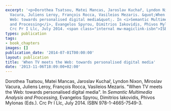```yaml
---
excerpt: '<p>Dorothea Tsatsou, Matei Mancas, Jaroslav Kuchař, Lyndon Nixon, Miroslav
  Vacura, Juliens Leroy, François Rocca, Vasileios Mezaris. &quot;When TV meets the
  Web: towards personalised digital media&quot;. In <i>Semantic Multimedia Analysis
  and Processing</i>, Evangelos Spyrou, Dimitrios Iakovidis, Phivos Mylonas (Eds.).
  Crc Pr I Llc, July 2014. <span class="internal mw-magiclink-isbn">ISBN 978-1-4665-7549-3</span>.</p>'
types: publication
tags:
- book_chapters
images: []
publication_date: '2014-07-01T00:00:00'
layout: publication
title: 'When TV meets the Web: towards personalised digital media'
date: '2013-11-06T18:09:00+02:00'
---
```

<p>Dorothea Tsatsou, Matei Mancas, Jaroslav Kuchař, Lyndon Nixon, Miroslav Vacura, Juliens Leroy, François Rocca, Vasileios Mezaris. &quot;When TV meets the Web: towards personalised digital media&quot;. In <i>Semantic Multimedia Analysis and Processing</i>, Evangelos Spyrou, Dimitrios Iakovidis, Phivos Mylonas (Eds.). Crc Pr I Llc, July 2014. <span class="internal mw-magiclink-isbn">ISBN 978-1-4665-7549-3</span>.</p>
